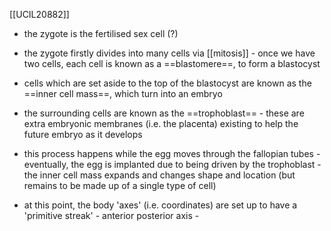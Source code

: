 [[UCIL20882]]

- the zygote is the fertilised sex cell (?)
- the zygote firstly divides into many cells via [[mitosis]] - once we have two cells, each cell is known as a ==blastomere==, to form a blastocyst
- cells which are set aside to the top of the blastocyst are known as the ==inner cell mass==, which turn into an embryo
- the surrounding cells are known as the ==trophoblast== - these are extra embryonic membranes (i.e. the placenta) existing to help the future embryo as it develops

- this process happens while the egg moves through the fallopian tubes - eventually, the egg is implanted due to being driven by the trophoblast - the inner cell mass expands and changes shape and location (but remains to be made up of a single type of cell)

- at this point, the body 'axes' (i.e. coordinates) are set up to have a 'primitive streak' - anterior posterior axis - 